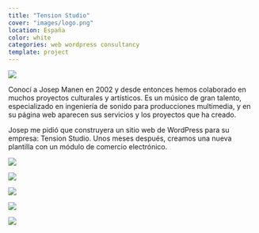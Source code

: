 ```yaml
---
title: "Tension Studio"
cover: "images/logo.png"
location: España
color: white
categories: web wordpress consultancy
template: project
---
```


![](/work/tension-studio/images/0.png)

Conocí a Josep Manen en 2002 y desde entonces hemos colaborado en muchos proyectos culturales y artísticos. Es un músico de gran talento, especializado en ingeniería de sonido para producciones multimedia, y en su página web aparecen sus servicios y los proyectos que ha creado.

Josep me pidió que construyera un sitio web de WordPress para su empresa: Tension Studio. Unos meses después, creamos una nueva plantilla con un módulo de comercio electrónico.

![](/work/tension-studio/images/1.jpg)

![](/work/tension-studio/images/2.jpg)

![](/work/tension-studio/images/3.jpg)

![](/work/tension-studio/images/4.jpg)

![](/work/tension-studio/images/5.jpg)
